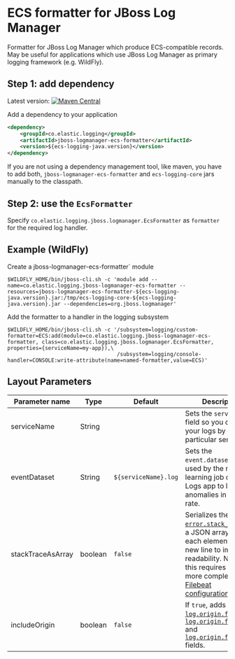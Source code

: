 # ECS formatter for JBoss Log Manager

Formatter for JBoss Log Manager which produce ECS-compatible records. May be useful for applications which use JBoss Log Manager as primary logging framework (e.g. WildFly).

## Step 1: add dependency

Latest version: [![Maven Central](https://img.shields.io/maven-central/v/co.elastic.logging/jboss-logmanager-ecs-formatter.svg)](https://search.maven.org/search?q=g:co.elastic.logging%20AND%20a:jboss-logmanager-ecs-formatter)

Add a dependency to your application
```xml
<dependency>
    <groupId>co.elastic.logging</groupId>
    <artifactId>jboss-logmanager-ecs-formatter</artifactId>
    <version>${ecs-logging-java.version}</version>
</dependency>
```
If you are not using a dependency management tool, like maven, you have to add both, `jboss-logmanager-ecs-formatter` and `ecs-logging-core` jars manually to the classpath.

## Step 2: use the `EcsFormatter`

Specify `co.elastic.logging.jboss.logmanager.EcsFormatter` as `formatter` for the required log handler. 

## Example (WildFly)

Create a jboss-logmanager-ecs-formatter` module

```shell script
$WILDFLY_HOME/bin/jboss-cli.sh -c 'module add --name=co.elastic.logging.jboss-logmanager-ecs-formatter --resources=jboss-logmanager-ecs-formatter-${ecs-logging-java.version}.jar:/tmp/ecs-logging-core-${ecs-logging-java.version}.jar --dependencies=org.jboss.logmanager'
```

Add the formatter to a handler in the logging subsystem

```shell script
$WILDFLY_HOME/bin/jboss-cli.sh -c '/subsystem=logging/custom-formatter=ECS:add(module=co.elastic.logging.jboss-logmanager-ecs-formatter, class=co.elastic.logging.jboss.logmanager.EcsFormatter, properties={serviceName=my-app}),\
                                   /subsystem=logging/console-handler=CONSOLE:write-attribute(name=named-formatter,value=ECS)'
```

## Layout Parameters

|Parameter name   |Type   |Default|Description|
|-----------------|-------|-------|-----------|
|serviceName      |String |       |Sets the `service.name` field so you can filter your logs by a particular service |
|eventDataset     |String |`${serviceName}.log`|Sets the `event.dataset` field used by the machine learning job of the Logs app to look for anomalies in the log rate. |
|stackTraceAsArray|boolean|`false`|Serializes the [`error.stack_trace`](https://www.elastic.co/guide/en/ecs/current/ecs-error.html) as a JSON array where each element is in a new line to improve readability. Note that this requires a slightly more complex [Filebeat configuration](../README.md#when-stacktraceasarray-is-enabled).|
|includeOrigin    |boolean|`false`|If `true`, adds the [`log.origin.file.name`](https://www.elastic.co/guide/en/ecs/current/ecs-log.html), [`log.origin.file.line`](https://www.elastic.co/guide/en/ecs/current/ecs-log.html) and [`log.origin.function`](https://www.elastic.co/guide/en/ecs/current/ecs-log.html) fields. |

 
